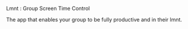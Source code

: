 Lmnt : Group Screen Time Control

The app that enables your group to be fully productive and in their lmnt. 
